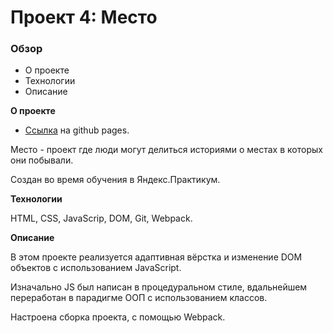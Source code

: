 # Проект 4: Место

### Обзор

* О проекте
* Технологии
* Описание 

**О проекте**

* [Ссылка](https://romansergichev.github.io/mesto/) на github pages.

Место - проект где люди могут делиться историями о местах в которых они побывали.

Cоздан во время обучения в Яндекс.Практикум.


**Технологии**

HTML, CSS, JavaScrip, DOM, Git, Webpack.

**Описание**

В этом проекте реализуется адаптивная вёрстка и изменение DOM объектов с использованием JavaScript. 

Изначально JS был написан в процедуральном стиле, вдальнейшем переработан в парадигме ООП с использованием классов.

Настроена сборка проекта, с помощью Webpack.